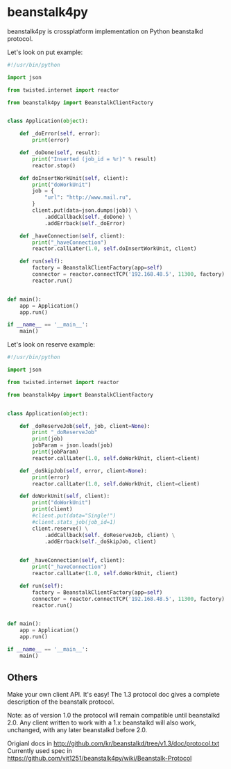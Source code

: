 beanstalk4py
============

beanstalk4py is crossplatform implementation on Python beanstalkd protocol.

Let's look on put example:

```python
#!/usr/bin/python

import json

from twisted.internet import reactor

from beanstalk4py import BeanstalkClientFactory


class Application(object):

    def _doError(self, error):
        print(error)

    def _doDone(self, result):
        print("Inserted (job_id = %r)" % result)
        reactor.stop()

    def doInsertWorkUnit(self, client):
        print("doWorkUnit")
        job = {
            "url": "http://www.mail.ru",
        }
        client.put(data=json.dumps(job)) \
            .addCallback(self._doDone) \
            .addErrback(self._doError)

    def _haveConnection(self, client):
        print("_haveConnection")
        reactor.callLater(1.0, self.doInsertWorkUnit, client)

    def run(self):
        factory = BeanstalkClientFactory(app=self)
        connector = reactor.connectTCP('192.168.48.5', 11300, factory)
        reactor.run()


def main():
    app = Application()
    app.run()

if __name__ == '__main__':
    main()
```

Let's look on reserve example:

```python
#!/usr/bin/python

import json

from twisted.internet import reactor

from beanstalk4py import BeanstalkClientFactory


class Application(object):

    def _doReserveJob(self, job, client=None):
        print "_doReserveJob"
        print(job)
        jobParam = json.loads(job)
        print(jobParam)
        reactor.callLater(1.0, self.doWorkUnit, client=client)

    def _doSkipJob(self, error, client=None):
        print(error)
        reactor.callLater(1.0, self.doWorkUnit, client=client)

    def doWorkUnit(self, client):
        print("doWorkUnit")
        print(client)
        #client.put(data="Single!")
        #client.stats_job(job_id=1)
        client.reserve() \
            .addCallback(self._doReserveJob, client) \
            .addErrback(self._doSkipJob, client)
       

    def _haveConnection(self, client):
        print("_haveConnection")
        reactor.callLater(1.0, self.doWorkUnit, client)

    def run(self):
        factory = BeanstalkClientFactory(app=self)
        connector = reactor.connectTCP('192.168.48.5', 11300, factory)
        reactor.run()


def main():
    app = Application()
    app.run()

if __name__ == '__main__':
    main()
```

Others
------

Make your own client API. It's easy! The 1.3 protocol doc gives a complete description of the beanstalk protocol.

Note: as of version 1.0 the protocol will remain compatible until beanstalkd 2.0. Any client written to work with a 1.x beanstalkd will also work, unchanged, with any later beanstalkd before 2.0.

Origianl docs in http://github.com/kr/beanstalkd/tree/v1.3/doc/protocol.txt
Currently used spec in https://github.com/vit1251/beanstalk4py/wiki/Beanstalk-Protocol
